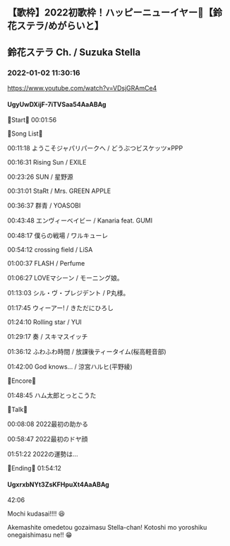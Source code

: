 ## 【歌枠】2022初歌枠！ハッピーニューイヤー🔔【鈴花ステラ/めがらいと】
## 鈴花ステラ Ch. / Suzuka Stella
### 2022-01-02 11:30:16
https://www.youtube.com/watch?v=VDsjGRAmCe4
#### UgyUwDXijF-7iTVSaa54AaABAg
🔔Start🔔 00:01:56 



🔔Song List🔔

00:11:18 ようこそジャパリパークへ / どうぶつビスケッツ×PPP

00:16:31 Rising Sun / EXILE

00:23:26 SUN / 星野源

00:31:01 StaRt / Mrs. GREEN APPLE

00:36:37 群青 / YOASOBI

00:43:48 エンヴィーベイビー / Kanaria feat. GUMI

00:48:17 僕らの戦場 / ワルキューレ

00:54:12 crossing field / LiSA

01:00:37 FLASH / Perfume

01:06:27 LOVEマシーン / モーニング娘。

01:13:03 シル・ヴ・プレジデント / P丸様。

01:17:45 ウィーアー! / きただにひろし

01:24:10 Rolling star / YUI

01:29:17 奏 / スキマスイッチ

01:36:12 ふわふわ時間 / 放課後ティータイム(桜高軽音部)

01:42:00 God knows... / 涼宮ハルヒ(平野綾)



🔔Encore🔔

01:48:45 ハム太郎とっとこうた



🔔Talk🔔

00:08:08 2022最初の助かる

00:58:47 2022最初のドヤ顔

01:51:22 2022の運勢は…



🔔Ending🔔 01:54:12

#### UgxrxbNYt3ZsKFHpuXt4AaABAg
42:06

Mochi kudasai!!!! 😆

Akemashite omedetou gozaimasu Stella-chan! Kotoshi mo yoroshiku onegaishimasu ne!! 😁

